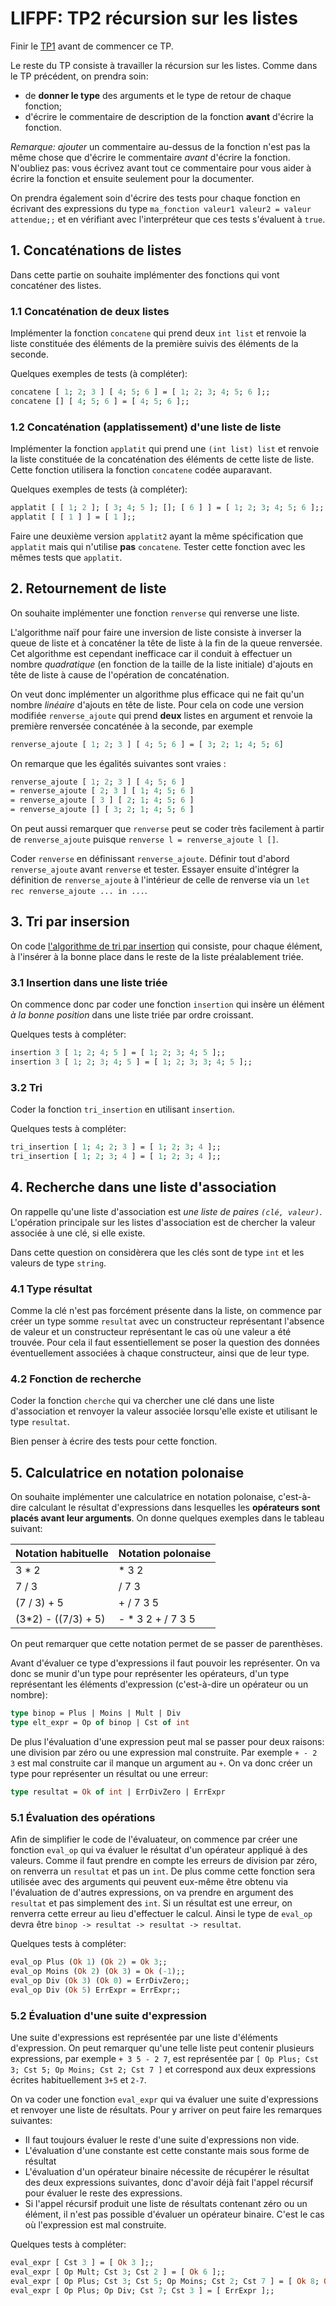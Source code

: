 # LIFPF: TP2 récursion sur les listes

Finir le [TP1](tp1.md) avant de commencer ce TP.

Le reste du TP consiste à travailler la récursion sur les listes.
Comme dans le TP précédent, on prendra soin:

- de **donner le type** des arguments et le type de retour de chaque fonction;
- d'écrire le commentaire de description de la fonction **avant** d'écrire la fonction.

_Remarque:_ _ajouter_ un commentaire au-dessus de la fonction n'est pas la même chose que d'écrire le commentaire _avant_ d'écrire la fonction. N'oubliez pas: vous écrivez avant tout ce commentaire pour vous aider à écrire la fonction et ensuite seulement pour la documenter.

On prendra également soin d'écrire des tests pour chaque fonction en écrivant des expressions du type `ma_fonction valeur1 valeur2 = valeur attendue;;` et en vérifiant avec l'interpréteur que ces tests s'évaluent à `true`.

## 1. Concaténations de listes

Dans cette partie on souhaite implémenter des fonctions qui vont concaténer des listes.

### 1.1 Concaténation de deux listes

Implémenter la fonction `concatene` qui prend deux `int list` et renvoie la liste constituée des éléments de la première suivis des éléments de la seconde.

Quelques exemples de tests (à compléter):

```ocaml
concatene [ 1; 2; 3 ] [ 4; 5; 6 ] = [ 1; 2; 3; 4; 5; 6 ];;
concatene [] [ 4; 5; 6 ] = [ 4; 5; 6 ];;
```

### 1.2 Concaténation (applatissement) d'une liste de liste

Implémenter la fonction `applatit` qui prend une `(int list) list` et renvoie la liste constituée de la concaténation des éléments de cette liste de liste.
Cette fonction utilisera la fonction `concatene` codée auparavant.

Quelques exemples de tests (à compléter):

```ocaml
applatit [ [ 1; 2 ]; [ 3; 4; 5 ]; []; [ 6 ] ] = [ 1; 2; 3; 4; 5; 6 ];;
applatit [ [ 1 ] ] = [ 1 ];;
```

Faire une deuxième version `applatit2` ayant la même spécification que `applatit` mais qui n'utilise **pas** `concatene`.
Tester cette fonction avec les mêmes tests que `applatit`.

## 2. Retournement de liste

On souhaite implémenter une fonction `renverse` qui renverse une liste.

L'algorithme naïf pour faire une inversion de liste consiste à inverser la queue de liste et à concaténer la tête de liste à la fin de la queue renversée.
Cet algorithme est cependant inefficace car il conduit à effectuer un nombre _quadratique_ (en fonction de la taille de la liste initiale) d'ajouts en tête de liste à cause de l'opération de concaténation.

On veut donc implémenter un algorithme plus efficace qui ne fait qu'un nombre _linéaire_ d'ajouts en tête de liste.
Pour cela on code une version modifiée `renverse_ajoute` qui prend **deux** listes en argument et renvoie la première renversée concaténée à la seconde, par exemple

```ocaml
renverse_ajoute [ 1; 2; 3 ] [ 4; 5; 6 ] = [ 3; 2; 1; 4; 5; 6]
```

On remarque que les égalités suivantes sont vraies :

```ocaml
renverse_ajoute [ 1; 2; 3 ] [ 4; 5; 6 ]
= renverse_ajoute [ 2; 3 ] [ 1; 4; 5; 6 ]
= renverse_ajoute [ 3 ] [ 2; 1; 4; 5; 6 ]
= renverse_ajoute [] [ 3; 2; 1; 4; 5; 6 ]
```

On peut aussi remarquer que `renverse` peut se coder très facilement à partir de `renverse_ajoute` puisque `renverse l = renverse_ajoute l []`.

Coder `renverse` en définissant `renverse_ajoute`.
Définir tout d'abord `renverse_ajoute` avant `renverse` et tester. Essayer ensuite d'intégrer la définition de `renverse_ajoute` à l'intérieur de celle de renverse via un `let rec renverse_ajoute ... in ...`.

## 3. Tri par insersion

On code [l'algorithme de tri par insertion](https://fr.wikipedia.org/wiki/Tri_par_insertion) qui consiste, pour chaque élément, à l'insérer à la bonne place dans le reste de la liste préalablement triée.

### 3.1 Insertion dans une liste triée

On commence donc par coder une fonction `insertion` qui insère un élément _à la bonne position_ dans une liste triée par ordre croissant.

Quelques tests à compléter:

```ocaml
insertion 3 [ 1; 2; 4; 5 ] = [ 1; 2; 3; 4; 5 ];;
insertion 3 [ 1; 2; 3; 4; 5 ] = [ 1; 2; 3; 3; 4; 5 ];;
```

### 3.2 Tri

Coder la fonction `tri_insertion` en utilisant `insertion`.

Quelques tests à compléter:

```ocaml
tri_insertion [ 1; 4; 2; 3 ] = [ 1; 2; 3; 4 ];;
tri_insertion [ 1; 2; 3; 4 ] = [ 1; 2; 3; 4 ];;
```

## 4. Recherche dans une liste d'association

On rappelle qu'une liste d'association est _une liste de paires `(clé, valeur)`_. L'opération principale sur les listes d'association est de chercher la valeur associée à une clé, si elle existe.

Dans cette question on considèrera que les clés sont de type `int` et les valeurs de type `string`.

### 4.1 Type résultat

Comme la clé n'est pas forcément présente dans la liste, on commence par créer un type somme `resultat` avec un constructeur représentant l'absence de valeur et un constructeur représentant le cas où une valeur a été trouvée.
Pour cela il faut essentiellement se poser la question des données éventuellement associées à chaque constructeur, ainsi que de leur type.

### 4.2 Fonction de recherche

Coder la fonction `cherche` qui va chercher une clé dans une liste d'association et renvoyer la valeur associée lorsqu'elle existe et utilisant le type `resultat`.

Bien penser à écrire des tests pour cette fonction.

## 5. Calculatrice en notation polonaise

On souhaite implémenter une calculatrice en notation polonaise, c'est-à-dire calculant le résultat d'expressions dans lesquelles les **opérateurs sont placés avant leur arguments**.
On donne quelques exemples dans le tableau suivant:

| Notation habituelle  | Notation polonaise |
| -------------------- | ------------------ |
| 3 \* 2               | \* 3 2             |
| 7 / 3                | / 7 3              |
| (7 / 3) + 5          | + / 7 3 5          |
| (3\*2) - ((7/3) + 5) | - \* 3 2 + / 7 3 5 |

On peut remarquer que cette notation permet de se passer de parenthèses.

Avant d'évaluer ce type d'expressions il faut pouvoir les représenter.
On va donc se munir d'un type pour représenter les opérateurs, d'un type représentant les éléments d'expression (c'est-à-dire un opérateur ou un nombre):

```ocaml
type binop = Plus | Moins | Mult | Div
type elt_expr = Op of binop | Cst of int
```

De plus l'évaluation d'une expression peut mal se passer pour deux raisons: une division par zéro ou une expression mal construite.
Par exemple `+ - 2 3` est mal construite car il manque un argument au `+`.
On va donc créer un type pour représenter un résultat ou une erreur:

```ocaml
type resultat = Ok of int | ErrDivZero | ErrExpr
```

### 5.1 Évaluation des opérations

Afin de simplifier le code de l'évaluateur, on commence par créer une fonction `eval_op` qui va évaluer le résultat d'un opérateur appliqué à des valeurs.
Comme il faut prendre en compte les erreurs de division par zéro, on renverra un `resultat` et pas un `int`. De plus comme cette fonction sera utilisée avec des arguments qui peuvent eux-même être obtenu via l'évaluation de d'autres expressions, on va prendre en argument des `resultat` et pas simplement des `int`. Si un résultat est une erreur, on renverra cette erreur au lieu d'effectuer le calcul. Ainsi le type de `eval_op` devra être `binop -> resultat -> resultat -> resultat`.

Quelques tests à compléter:

```ocaml
eval_op Plus (Ok 1) (Ok 2) = Ok 3;;
eval_op Moins (Ok 2) (Ok 3) = Ok (-1);;
eval_op Div (Ok 3) (Ok 0) = ErrDivZero;;
eval_op Div (Ok 5) ErrExpr = ErrExpr;;
```

### 5.2 Évaluation d'une suite d'expression

Une suite d'expressions est représentée par une liste d'éléments d'expression. On peut remarquer qu'une telle liste peut contenir plusieurs expressions, par exemple `+ 3 5 - 2 7`, est représentée par `[ Op Plus; Cst 3; Cst 5; Op Moins; Cst 2; Cst 7 ]` et correspond aux deux expressions écrites habituellement `3+5` et `2-7`.

On va coder une fonction `eval_expr` qui va évaluer une suite d'expressions et renvoyer une liste de résultats. Pour y arriver on peut faire les remarques suivantes:

- Il faut toujours évaluer le reste d'une suite d'expressions non vide.
- L'évaluation d'une constante est cette constante mais sous forme de résultat
- L'évaluation d'un opérateur binaire nécessite de récupérer le résultat des deux expressions suivantes, donc d'avoir déjà fait l'appel récursif pour évaluer le reste des expressions.
- Si l'appel récursif produit une liste de résultats contenant zéro ou un élément, il n'est pas possible d'évaluer un opérateur binaire. C'est le cas où l'expression est mal construite.

Quelques tests à compléter:

```ocaml
eval_expr [ Cst 3 ] = [ Ok 3 ];;
eval_expr [ Op Mult; Cst 3; Cst 2 ] = [ Ok 6 ];;
eval_expr [ Op Plus; Cst 3; Cst 5; Op Moins; Cst 2; Cst 7 ] = [ Ok 8; Ok (-5) ];;
eval_expr [ Op Plus; Op Div; Cst 7; Cst 3 ] = [ ErrExpr ];;
```
